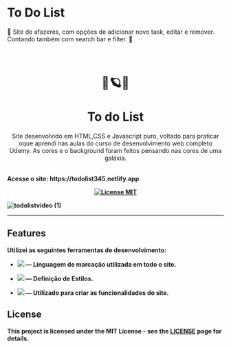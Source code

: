 # To Do List
📝 Site de afazeres, com opções de adicionar novo task, editar e remover. Contando também com search bar e filter. 🚀



<h1 align="center">
<br>
  🌌🪐🚀
<br>
<br>
To do List
</h1>

<p align="center"> Site desenvolvido em HTML,CSS e Javascript puro, voltado para praticar oque aprendi nas aulas do curso de desenvolvimento web completo Udemy. As cores e o background foram feitos pensando nas cores de uma galáxia. </p>
<p> 
<br>
<strong> Acesse o site: https://todolist345.netlify.app <strong>
<br>
<p>
<p align="center">
  <a href="https://opensource.org/licenses/MIT">
    <img src="https://img.shields.io/badge/License-MIT-blue.svg" alt="License MIT">
  </a>  
</p>

![todolistvideo (1)](https://user-images.githubusercontent.com/117206734/231623993-86f10e7b-2024-4674-8c92-55a243f3204b.gif)


<hr />

## Features
[//]: # (Add the features of your project here:)
Utilizei as seguintes ferramentas de desenvolvimento:

- <img src="https://img.shields.io/badge/HTML5-E34F26?style=for-the-badge&logo=html5&logoColor=white"> — Linguagem de marcação utilizada em todo o site.

- <img src="https://img.shields.io/badge/CSS3-1572B6?style=for-the-badge&logo=css3&logoColor=white"> — Definição de Estilos.

- <img src="https://img.shields.io/badge/JavaScript-F7DF1E?style=for-the-badge&logo=javascript&logoColor=black"> — Utilizado para criar as funcionalidades do site.


## License

This project is licensed under the MIT License - see the [LICENSE](https://opensource.org/licenses/MIT) page for details. 
